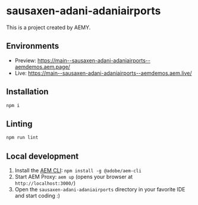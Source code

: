 # sausaxen-adani-adaniairports

This is a project created by AEMY.

## Environments

- Preview: https://main--sausaxen-adani-adaniairports--aemdemos.aem.page/
- Live: https://main--sausaxen-adani-adaniairports--aemdemos.aem.live/

## Installation

```sh
npm i
```

## Linting

```sh
npm run lint
```

## Local development

1. Install the [AEM CLI](https://github.com/adobe/helix-cli): `npm install -g @adobe/aem-cli`
1. Start AEM Proxy: `aem up` (opens your browser at `http://localhost:3000/`)
1. Open the `sausaxen-adani-adaniairports` directory in your favorite IDE and start coding :)